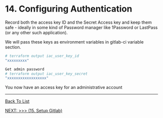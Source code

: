 # 14. Configuring Authentication
Record both the access key ID and the Secret Access key and keep them safe - ideally in some kind of Password manager like 1Password or LastPass (or any other such application). 

We will pass these keys as environment variables in gitlab-ci variable section. 

```bash
# terraform output iac_user_key_id
"xxxxxxxxx"

Get admin password
# terraform output iac_user_key_secret
"xxxxxxxxxxxxxxxxxx"
```

You now have an access key for an administrative account

---

[Back To List](./d100.building.md)

[NEXT: >>>    (15. Setup Gitlab)](./d115.setup-gitlab.md)
